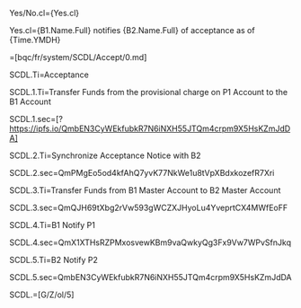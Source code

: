 Yes/No.cl={Yes.cl}

Yes.cl={B1.Name.Full} notifies {B2.Name.Full} of acceptance as of {Time.YMDH}

=[bqc/fr/system/SCDL/Accept/0.md]


SCDL.Ti=Acceptance

SCDL.1.Ti=Transfer Funds from the provisional charge on P1 Account to the B1 Account

SCDL.1.sec=[?https://ipfs.io/QmbEN3CyWEkfubkR7N6iNXH55JTQm4crpm9X5HsKZmJdDA]

SCDL.2.Ti=Synchronize Acceptance Notice with B2

SCDL.2.sec=QmPMgEo5od4kfAhQ7yvK77NkWe1u8tVpXBdxkozefR7Xri

SCDL.3.Ti=Transfer Funds from B1 Master Account to B2 Master Account

SCDL.3.sec=QmQJH69tXbg2rVw593gWCZXJHyoLu4YveprtCX4MWfEoFF

SCDL.4.Ti=B1 Notify P1

SCDL.4.sec=QmX1XTHsRZPMxosvewKBm9vaQwkyQg3Fx9Vw7WPvSfnJkq

SCDL.5.Ti=B2 Notify P2

SCDL.5.sec=QmbEN3CyWEkfubkR7N6iNXH55JTQm4crpm9X5HsKZmJdDA

SCDL.=[G/Z/ol/5]
